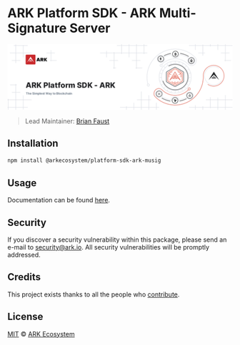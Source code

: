 # ARK Platform SDK - ARK Multi-Signature Server

<p align="center">
    <img src="https://raw.githubusercontent.com/ArkEcosystem/platform-sdk/master/packages/platform-sdk-ark-musig/banner.png" />
</p>

> Lead Maintainer: [Brian Faust](https://github.com/faustbrian)

## Installation

```bash
npm install @arkecosystem/platform-sdk-ark-musig
```

## Usage

Documentation can be found [here](https://ark.dev/docs/platform-sdk/coins/ark).

## Security

If you discover a security vulnerability within this package, please send an e-mail to security@ark.io. All security vulnerabilities will be promptly addressed.

## Credits

This project exists thanks to all the people who [contribute](../../contributors).

## License

[MIT](LICENSE) © [ARK Ecosystem](https://ark.io)
